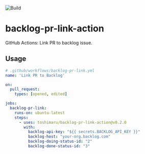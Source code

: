 ![Build](https://github.com/toshimaru/backlog-pr-link-action/workflows/Build/badge.svg)

# backlog-pr-link-action

GitHub Actions: Link PR to backlog issue.

## Usage

```yaml
# .github/workflows/backlog-pr-link.yml
name: 'Link PR to Backlog'

on:
  pull_request:
    types: [opened, edited]

jobs:
  backlog-pr-link:
    runs-on: ubuntu-latest
    steps:
      - uses: toshimaru/backlog-pr-link-action@v0.2.0
        with:
          backlog-api-key: "${{ secrets.BACKLOG_API_KEY }}"
          backlog-host: "your-org.backlog.com"
          backlog-doing-status-id: "2"
          backlog-done-status-id: "3"
```
